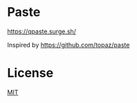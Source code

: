 # Paste

https://qpaste.surge.sh/

Inspired by https://github.com/topaz/paste

# License

[MIT](https://github.com/pnicto/topaz-paste/blob/main/LICENSE)


